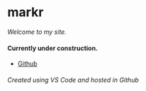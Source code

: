 # markr

_Welcome to my site._

#### Currently under construction.
- [Github][my github]

###### Created using VS Code and hosted in Github

[my github]: https://github.com/mtrosales/
[my linkedin]: https://www.linkedin.com/in/mtrosales/